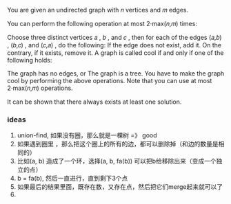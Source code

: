 You are given an undirected graph with 𝑛
 vertices and 𝑚
 edges.

You can perform the following operation at most 2⋅max(𝑛,𝑚)
 times:

Choose three distinct vertices 𝑎
, 𝑏
, and 𝑐
, then for each of the edges (𝑎,𝑏)
, (𝑏,𝑐)
, and (𝑐,𝑎)
, do the following:
If the edge does not exist, add it. On the contrary, if it exists, remove it.
A graph is called cool if and only if one of the following holds:

The graph has no edges, or
The graph is a tree.
You have to make the graph cool by performing the above operations. Note that you can use at most 2⋅max(𝑛,𝑚)
 operations.

It can be shown that there always exists at least one solution.

### ideas
1. union-find, 如果没有圈，那么就是一棵树 =》 good
2. 如果遇到圈里 ，那么把这个圈上的所有的边，都可以删除掉（和边的数量是相同的）
3. 比如(a, b) 造成了一个环，选择(a, b, fa(b)) 可以把b给移除出来（变成一个独立的点）
4. b = fa(b), 然后一直进行，直到剩下3个点
5. 如果最后的结果里面，既存在数，又存在点，然后把它们merge起来就可以了
6. 